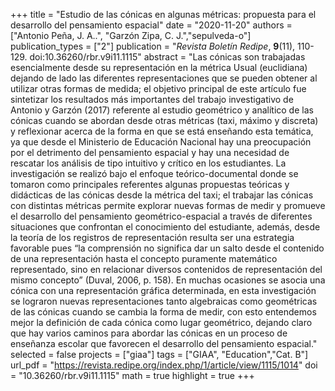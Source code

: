 +++
title = "Estudio de las cónicas en algunas métricas: propuesta para el desarrollo del pensamiento espacial"
date = "2020-11-20"
authors = ["Antonio Peña, J. A..", "Garzón Zipa, C. J.","sepulveda-o"]
publication_types = ["2"]
publication = "*Revista Boletín Redipe*, **9**(11), 110-129. doi:10.36260/rbr.v9i11.1115"
abstract = "Las cónicas son trabajadas esencialmente desde su representación en la métrica Usual (euclidiana) dejando de lado las diferentes representaciones que se pueden obtener al utilizar otras formas de medida; el objetivo principal de este artículo fue sintetizar los resultados más importantes del trabajo investigativo de Antonio y Garzón (2017) referente al estudio geométrico y analítico de las cónicas cuando se abordan desde otras métricas (taxi, máximo y discreta) y reflexionar acerca de la forma en que se está enseñando esta temática, ya que desde el Ministerio de Educación Nacional hay una preocupación por el detrimento del pensamiento espacial y hay una necesidad de rescatar los análisis de tipo intuitivo y crítico en los estudiantes. La investigación se realizó bajo el enfoque teórico-documental donde se tomaron como principales referentes algunas propuestas teóricas y didácticas de las cónicas desde la métrica del taxi; el trabajar las cónicas con distintas métricas permite explorar nuevas formas de medir y promueve el desarrollo del pensamiento geométrico-espacial a través de diferentes situaciones que confrontan el conocimiento del estudiante, además, desde la teoría de los registros de representación resulta ser una estrategia favorable pues “la comprensión no significa dar un salto desde el contenido de una representación hasta el concepto puramente matemático representado, sino en relacionar diversos contenidos de representación del mismo concepto” (Duval, 2006, p. 158). En muchas ocasiones se asocia una cónica con una representación gráfica determinada, en esta investigación se lograron nuevas representaciones tanto algebraicas como geométricas de las cónicas cuando se cambia la forma de medir, con esto entendemos mejor la definición de cada cónica como lugar geométrico, dejando claro que hay varios caminos para abordar las cónicas en un proceso de enseñanza escolar que favorecen el desarrollo del pensamiento espacial."
selected = false
projects = ["giaa"]
tags = ["GIAA", "Education","Cat. B"]
url_pdf = "https://revista.redipe.org/index.php/1/article/view/1115/1014"
doi = "10.36260/rbr.v9i11.1115"
math = true
highlight = true
+++
